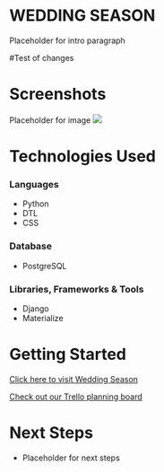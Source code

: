# WEDDING SEASON

Placeholder for intro paragraph

#Test of changes


# Screenshots

Placeholder for image
<img src="https://i.imgur.com/zPl3ski.png">


# Technologies Used

### Languages
- Python
- DTL
- CSS

### Database
- PostgreSQL

### Libraries, Frameworks & Tools
- Django
- Materialize


# Getting Started

[Click here to visit Wedding Season](lik)

[Check out our Trello planning board](link)


# Next Steps

- Placeholder for next steps